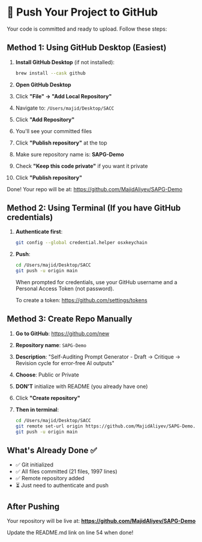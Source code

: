 # 🚀 Push Your Project to GitHub

Your code is committed and ready to upload. Follow these steps:

## Method 1: Using GitHub Desktop (Easiest)

1. **Install GitHub Desktop** (if not installed):

   ```bash
   brew install --cask github
   ```

2. **Open GitHub Desktop**
3. Click **"File" → "Add Local Repository"**
4. Navigate to: `/Users/majid/Desktop/SACC`
5. Click **"Add Repository"**
6. You'll see your committed files
7. Click **"Publish repository"** at the top
8. Make sure repository name is: **SAPG-Demo**
9. Check **"Keep this code private"** if you want it private
10. Click **"Publish repository"**

Done! Your repo will be at: https://github.com/MajidAliyev/SAPG-Demo

## Method 2: Using Terminal (If you have GitHub credentials)

1. **Authenticate first**:

   ```bash
   git config --global credential.helper osxkeychain
   ```

2. **Push**:

   ```bash
   cd /Users/majid/Desktop/SACC
   git push -u origin main
   ```

   When prompted for credentials, use your GitHub username and a Personal Access Token (not password).

   To create a token: https://github.com/settings/tokens

## Method 3: Create Repo Manually

1. **Go to GitHub**: https://github.com/new
2. **Repository name**: `SAPG-Demo`
3. **Description**: "Self-Auditing Prompt Generator - Draft → Critique → Revision cycle for error-free AI outputs"
4. **Choose**: Public or Private
5. **DON'T** initialize with README (you already have one)
6. Click **"Create repository"**

7. **Then in terminal**:
   ```bash
   cd /Users/majid/Desktop/SACC
   git remote set-url origin https://github.com/MajidAliyev/SAPG-Demo.git
   git push -u origin main
   ```

## What's Already Done ✅

- ✅ Git initialized
- ✅ All files committed (21 files, 1997 lines)
- ✅ Remote repository added
- ⏳ Just need to authenticate and push

## After Pushing

Your repository will be live at:
**https://github.com/MajidAliyev/SAPG-Demo**

Update the README.md link on line 54 when done!
